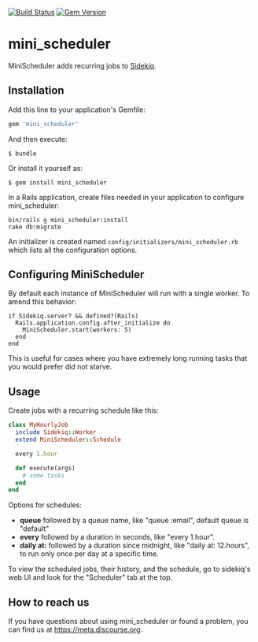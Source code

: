 [![Build Status](https://github.com/discourse/mini_scheduler/workflows/CI/badge.svg)](https://github.com/discourse/mini_scheduler/actions)
[![Gem Version](https://badge.fury.io/rb/mini_scheduler.svg)](https://rubygems.org/gems/mini_scheduler)

# mini_scheduler

MiniScheduler adds recurring jobs to [Sidekiq](https://sidekiq.org/).



## Installation

Add this line to your application's Gemfile:

```ruby
gem 'mini_scheduler'
```

And then execute:

    $ bundle

Or install it yourself as:

    $ gem install mini_scheduler

In a Rails application, create files needed in your application to configure mini_scheduler:

    bin/rails g mini_scheduler:install
    rake db:migrate

An initializer is created named `config/initializers/mini_scheduler.rb` which lists all the configuration options.

## Configuring MiniScheduler

By default each instance of MiniScheduler will run with a single worker. To amend this behavior:

```
if Sidekiq.server? && defined?(Rails)
  Rails.application.config.after_initialize do
    MiniScheduler.start(workers: 5)
  end
end
```

This is useful for cases where you have extremely long running tasks that you would prefer did not starve.

## Usage

Create jobs with a recurring schedule like this:

```ruby
class MyHourlyJob
  include Sidekiq::Worker
  extend MiniScheduler::Schedule

  every 1.hour

  def execute(args)
    # some tasks
  end
end
```

Options for schedules:

* **queue** followed by a queue name, like "queue :email", default queue is "default"
* **every** followed by a duration in seconds, like "every 1.hour".
* **daily at:** followed by a duration since midnight, like "daily at: 12.hours", to run only once per day at a specific time.

To view the scheduled jobs, their history, and the schedule, go to sidekiq's web UI and look for the "Scheduler" tab at the top.

## How to reach us

If you have questions about using mini_scheduler or found a problem, you can find us at https://meta.discourse.org.
